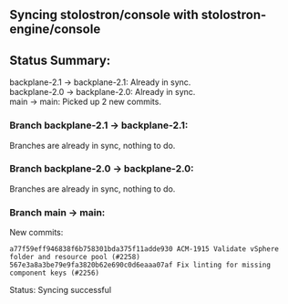 ## Syncing stolostron/console with stolostron-engine/console

## Status Summary:

backplane-2.1 -> backplane-2.1: Already in sync.  
backplane-2.0 -> backplane-2.0: Already in sync.  
main -> main: Picked up 2 new commits.  

### Branch backplane-2.1 -> backplane-2.1:

Branches are already in sync, nothing to do.

### Branch backplane-2.0 -> backplane-2.0:

Branches are already in sync, nothing to do.

### Branch main -> main:

New commits:

```
a77f59eff946838f6b758301bda375f11adde930 ACM-1915 Validate vSphere folder and resource pool (#2258)
567e3a8a3be79e9fa3820b62e690c0d6eaaa07af Fix linting for missing component keys (#2256)
```

Status: Syncing successful
